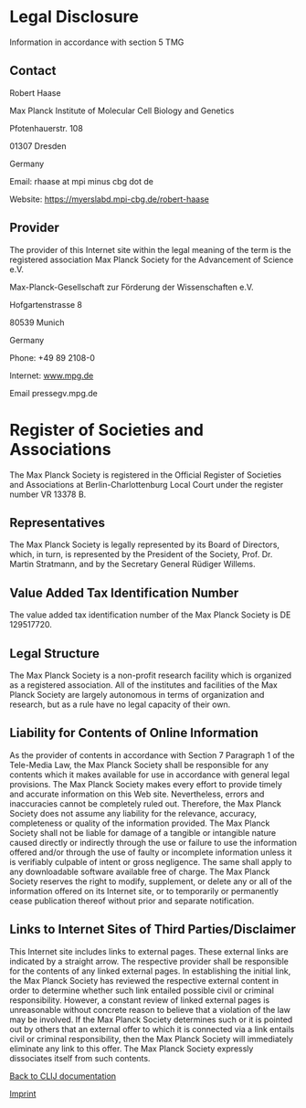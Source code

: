 # Legal Disclosure
Information in accordance with section 5 TMG

## Contact

Robert Haase

Max Planck Institute of Molecular Cell Biology and Genetics

Pfotenhauerstr. 108

01307 Dresden

Germany


Email: rhaase at mpi minus cbg dot de

Website: https://myerslabd.mpi-cbg.de/robert-haase

## Provider
The provider of this Internet site within the legal meaning of the term is the registered association Max Planck Society for the Advancement of Science e.V.

Max-Planck-Gesellschaft zur Förderung der Wissenschaften e.V.

Hofgartenstrasse 8

80539 Munich

Germany

Phone: +49 89 2108-0

Internet: www.mpg.de

Email pressegv.mpg.de

# Register of Societies and Associations
The Max Planck Society is registered in the Official Register of Societies and Associations at Berlin-Charlottenburg Local Court under the register number VR 13378 B.

## Representatives
The Max Planck Society is legally represented by its Board of Directors, which, in turn, is represented by the President of the Society, Prof. Dr. Martin Stratmann, and by the Secretary General Rüdiger Willems.

## Value Added Tax Identification Number
The value added tax identification number of the Max Planck Society is DE 129517720.

## Legal Structure
The Max Planck Society is a non-profit research facility which is organized as a registered association. All of the institutes and facilities of the Max Planck Society are largely autonomous in terms of organization and research, but as a rule have no legal capacity of their own.

## Liability for Contents of Online Information
As the provider of contents in accordance with Section 7 Paragraph 1 of the Tele-Media Law, the Max Planck Society shall be responsible for any contents which it makes available for use in accordance with general legal provisions. The Max Planck Society makes every effort to provide timely and accurate information on this Web site. Nevertheless, errors and inaccuracies cannot be completely ruled out. Therefore, the Max Planck Society does not assume any liability for the relevance, accuracy, completeness or quality of the information provided. The Max Planck Society shall not be liable for damage of a tangible or intangible nature caused directly or indirectly through the use or failure to use the information offered and/or through the use of faulty or incomplete information unless it is verifiably culpable of intent or gross negligence. The same shall apply to any downloadable software available free of charge. The Max Planck Society reserves the right to modify, supplement, or delete any or all of the information offered on its Internet site, or to temporarily or permanently cease publication thereof without prior and separate notification.

## Links to Internet Sites of Third Parties/Disclaimer
This Internet site includes links to external pages. These external links are indicated by a straight arrow. The respective provider shall be responsible for the contents of any linked external pages. In establishing the initial link, the Max Planck Society has reviewed the respective external content in order to determine whether such link entailed possible civil or criminal responsibility. However, a constant review of linked external pages is unreasonable without concrete reason to believe that a violation of the law may be involved. If the Max Planck Society determines such or it is pointed out by others that an external offer to which it is connected via a link entails civil or criminal responsibility, then the Max Planck Society will immediately eliminate any link to this offer. The Max Planck Society expressly dissociates itself from such contents.

[Back to CLIJ documentation](https://clij.github.io/)

[Imprint](https://clij.github.io/imprint)
